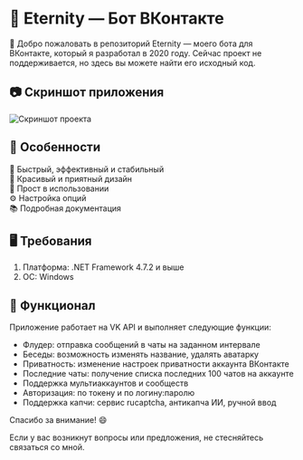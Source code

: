 # 🤖 Eternity — Бот ВКонтакте

🌟 Добро пожаловать в репозиторий Eternity — моего бота для ВКонтакте, который я разработал в 2020 году. Сейчас проект не поддерживается, но здесь вы можете найти его исходный код.

## 📷 Скриншот приложения
![Скриншот проекта](https://junf.ru/3.jpg)

## 🔧 Особенности
🚀 Быстрый, эффективный и стабильный  
🎨 Красивый и приятный дизайн  
🔧 Прост в использовании  
⚙️ Настройка опций  
📚 Подробная документация  

## 🖥 Требования
1. Платформа: .NET Framework 4.7.2 и выше  
2. OC: Windows

## 🚀 Функционал
Приложение работает на VK API и выполняет следующие функции:
- Флудер: отправка сообщений в чаты на заданном интервале  
- Беседы: возможность изменять название, удалять аватарку  
- Приватность: изменение настроек приватности аккаунта ВКонтакте  
- Последние чаты: получение списка последних 100 чатов на аккаунте  
- Поддержка мультиаккаунтов и сообществ  
- Авторизация: по токену и по логину:паролю
- Поддержка капчи: сервис rucaptcha, антикапча ИИ, ручной ввод

Спасибо за внимание! 😄

Если у вас возникнут вопросы или предложения, не стесняйтесь связаться со мной.
